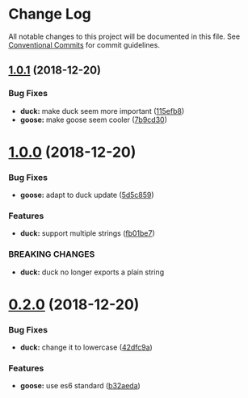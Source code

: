 # Change Log

All notable changes to this project will be documented in this file.
See [Conventional Commits](https://conventionalcommits.org) for commit guidelines.

## [1.0.1](https://github.com/mportuga/lerna-canary/compare/v1.0.0...v1.0.1) (2018-12-20)


### Bug Fixes

* **duck:** make duck seem more important ([115efb8](https://github.com/mportuga/lerna-canary/commit/115efb8))
* **goose:** make goose seem cooler ([7b9cd30](https://github.com/mportuga/lerna-canary/commit/7b9cd30))





# [1.0.0](https://github.com/mportuga/lerna-canary/compare/v0.2.0...v1.0.0) (2018-12-20)


### Bug Fixes

* **goose:** adapt to duck update ([5d5c859](https://github.com/mportuga/lerna-canary/commit/5d5c859))


### Features

* **duck:** support multiple strings ([fb01be7](https://github.com/mportuga/lerna-canary/commit/fb01be7))


### BREAKING CHANGES

* **duck:** duck no longer exports a plain string





# [0.2.0](https://github.com/mportuga/lerna-canary/compare/v0.1.1...v0.2.0) (2018-12-20)


### Bug Fixes

* **duck:** change it to lowercase ([42dfc9a](https://github.com/mportuga/lerna-canary/commit/42dfc9a))


### Features

* **goose:** use es6 standard ([b32aeda](https://github.com/mportuga/lerna-canary/commit/b32aeda))
